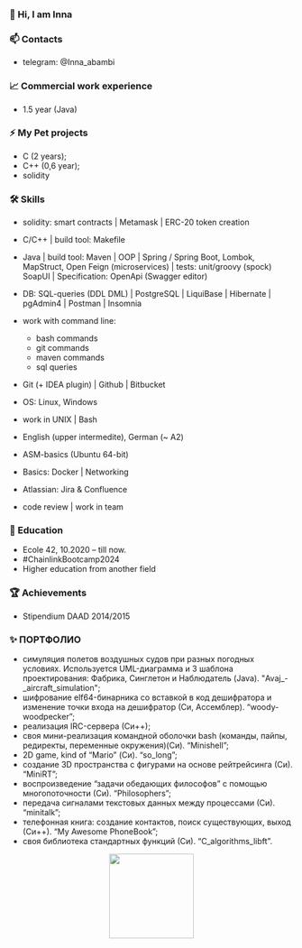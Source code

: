 ### 👋 Hi, I am Inna

### 📫 Contacts
* telegram: @Inna_abambi

### 📈 Commercial work experience
* 1.5 year (Java)

### ⚡ My Pet projects
* C (2 years);
* C++ (0,6 year);
* solidity

### 🛠 Skills

* solidity: smart contracts | Metamask | ERC-20 token creation
* С/С++ | build tool: Makefile
* Java | build tool: Maven | OOP | Spring / Spring Boot, Lombok, MapStruct, Open Feign (microservices) | tests: unit/groovy (spock) SoapUI | Specification: OpenApi (Swagger editor)
  
* DB: SQL-queries (DDL DML) | PostgreSQL | LiquiBase | Hibernate | pgAdmin4 | Postman | Insomnia

* work with command line:
  - bash commands
  - git commands
  - maven commands
  - sql queries

* Git (+ IDEA plugin) | Github | Bitbucket
* OS: Linux, Windows
* work in UNIX | Bash

* English (upper intermedite), German (~ A2) 

* ASM-basics (Ubuntu 64-bit)
* Basics: Docker | Networking 
* Atlassian: Jira & Confluence

* code review | work in team

### 🌱 Education
* Ecole 42, 10.2020 – till now.
* #ChainlinkBootcamp2024
* Higher education from another field

### :trophy: Achievements
* Stipendium DAAD 2014/2015

### ✨ ПОРТФОЛИО
* симуляция полетов воздушных судов при разных погодных условиях. Используется UML-диаграмма и 3 шаблона проектирования: Фабрика, Синглетон и Наблюдатель (Java). "Avaj_-_aircraft_simulation";
* шифрование elf64-бинарника со вставкой в код дешифратора и изменение точки входа на дешифратор (Си, Ассемблер). “woody-woodpecker”;
* реализация IRC-сервера (Си++);
* своя мини-реализация командной оболочки bash (команды, пайпы, редиректы, переменные окружения)(Си). “Minishell”;
* 2D game, kind of “Mario” (Си). “so_long”;
* создание 3D пространства с фигурами на основе рейтрейсинга (Си). “MiniRT”;
* воспроизведение “задачи обедающих философов” с помощью многопоточности (Си). “Philosophers”;
* передача сигналами текстовых данных между процессами (Си). “minitalk”;
* телефонная книга: создание контактов, поиск существующих, выход (Си++). “My Awesome PhoneBook”;
* своя библиотека стандартных функций (Си). “C_algorithms_libft”.

<div align='center'>
<img height=150 src="https://github-readme-stats.vercel.app/api/top-langs/?username=abambi-abambi&layout=compact"/>
<!--  <a href="https://github.com/abambi-abambi/github-readme-stats">
       <img height=150 src="https://github-readme-stats.vercel.app/api/top-langs/?username=abambi-abambi&layout=compact"/></a> -->
</div>

<!--
**abambi-abambi/abambi-abambi** is a ✨ _special_ ✨ repository because its `README.md` (this file) appears on your GitHub profile. -->
